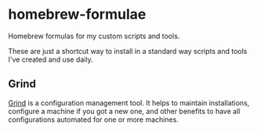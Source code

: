 # homebrew-formulae

Homebrew formulas for my custom scripts and tools.

These are just a shortcut way to install in a standard way scripts
and tools I've created and use daily. 

## Grind

[Grind](https://github.com/mavcunha/grind) is a configuration management tool. It
helps to maintain installations, configure a machine if you got a new one, and other
benefits to have all configurations automated for one or more machines.
